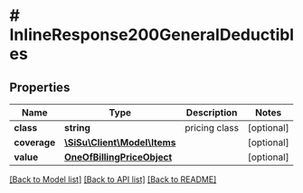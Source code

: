 # # InlineResponse200GeneralDeductibles

## Properties

Name | Type | Description | Notes
------------ | ------------- | ------------- | -------------
**class** | **string** | pricing class | [optional] 
**coverage** | [**\SiSu\Client\Model\Items**](Items.md) |  | [optional] 
**value** | [**OneOfBillingPriceObject**](OneOfBillingPriceObject.md) |  | [optional] 

[[Back to Model list]](../../README.md#documentation-for-models) [[Back to API list]](../../README.md#documentation-for-api-endpoints) [[Back to README]](../../README.md)


